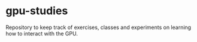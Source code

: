 # gpu-studies
Repository to keep track of exercises, classes and experiments on learning how to interact with the GPU.
